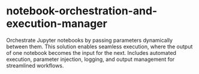 # notebook-orchestration-and-execution-manager
Orchestrate Jupyter notebooks by passing parameters dynamically between them. This solution enables seamless execution, where the output of one notebook becomes the input for the next. Includes automated execution, parameter injection, logging, and output management for streamlined workflows.
